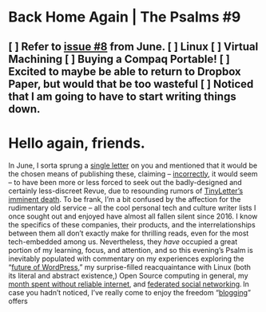 # Back Home Again | The Psalms #9

[ ] Refer to [issue #8](https://www.getrevue.co/profile/davidblue/issues/a-new-service-column-progress-and-a-broken-laptop-120300) from June.
[ ] Linux
[ ] Virtual Machining
[ ] Buying a Compaq Portable!
[ ] Excited to maybe be able to return to Dropbox Paper, but would that be too wasteful 
                            [ ] Noticed that I am **going** to have to start writing things down.
----------
# Hello again, friends.

In June, I sorta sprung a [single letter](https://www.getrevue.co/profile/davidblue/issues/a-new-service-column-progress-and-a-broken-laptop-120300) on you and mentioned that it would be the chosen means of publishing these, claiming – [incorrectly](https://www.theverge.com/2018/1/5/16855304/mailchimp-tinyletter-integration-platform-changes), it would seem – to have been more or less forced to seek out the badly-designed and certainly less-discreet Revue, due to resounding rumors of [TinyLetter’s imminent death](https://www.inc.com/maria-aspan/tinyletter-going-away.html). To be frank, I’m a bit confused by the affection for the rudimentary old service – all the cool personal tech and culture writer lists I once sought out and enjoyed have almost all fallen silent since 2016. I know the specifics of these companies, their products, and the interrelationships between them all don’t exactly make for thrilling reads, even for the most tech-embedded among us. Nevertheless, they *have* occupied a great portion of my learning, focus, and attention, and so this evening’s Psalm is inevitably populated with commentary on my experiences exploring the “[future of WordPress](http://bilge.world/panic-urine/),” my surprise-filled reacquaintance with Linux (both its literal and abstract existence,) Open Source computing in general, my [month spent without reliable internet](http://bilge.world/linux-bitch/), and [federated social networking](http://bilge.world/federated). In case you hadn’t noticed, I’ve really come to enjoy the freedom “[blogging](http://bilge.world)” offers 

